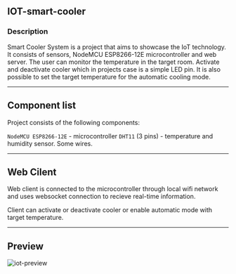 ## IOT-smart-cooler

### Description
Smart Cooler System is a project that aims to showcase the IoT technology. It consists of sensors, NodeMCU ESP8266-12E microcontroller and web server. The user can monitor the temperature in the target room. Activate and deactivate cooler which in projects case is a simple LED pin. It is also possible to set the target temperature for the automatic cooling mode.
___________________________
## Component list
Project consists of the following components:

`NodeMCU ESP8266-12E` - microcontroller
`DHT11` (3 pins) - temperature and humidity sensor.
Some wires.
_______________________
## Web Cilent

Web client is connected to the microcontroller through local wifi network and uses websocket connection to recieve real-time information.

Client can activate or deactivate cooler or enable automatic mode with target temperature.
_______________________
## Preview
![iot-preview](https://github.com/Lixerus/IOT-project/assets/61562096/6cbc556b-4cdb-4d03-b490-a85dc5c83e4d)
